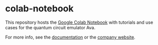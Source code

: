 # colab-notebook

This repository hosts the [Google Colab Notebook](https://colab.research.google.com/github/fermioniq/colab-notebook/blob/main/colab/fermioniq-tutorials.ipynb) with tutorials and use cases for the quantum circuit emulator Ava.

For more info, see the [documentation](https://docs.fermioniq.com/) or the [company website](https://www.fermioniq.com/).
